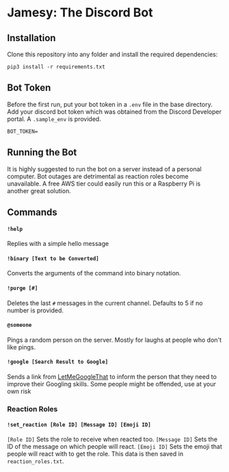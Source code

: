 # Jamesy: The Discord Bot

## Installation

Clone this repository into any folder and install the required dependencies:

`pip3 install -r requirements.txt`

## Bot Token

Before the first run, put your bot token in a `.env` file in the base directory. Add your discord bot token which was obtained from the Discord Developer portal. A `.sample_env` is provided.
```
BOT_TOKEN=
```

## Running the Bot

It is highly suggested to run the bot on a server instead of a personal computer. Bot outages are detrimental as reaction roles become unavailable. A free AWS tier could easily run this or a Raspberry Pi is another great solution.

## Commands

#### `!help`

Replies with a simple hello message

#### `!binary [Text to be Converted]`

Converts the arguments of the command into binary notation.

#### `!purge [#]`

Deletes the last `#` messages in the current channel. Defaults to 5 if no number is provided.

#### `@someone`

Pings a random person on the server. Mostly for laughs at people who don't like pings.

#### `!google [Search Result to Google]`

Sends a link from [LetMeGoogleThat](http://letmegooglethat.com/) to inform the person that they need to improve their Googling skills. Some people might be offended, use at your own risk

### Reaction Roles

#### `!set_reaction [Role ID] [Message ID] [Emoji ID]`

`[Role ID]` Sets the role to receive when reacted too. `[Message ID]` Sets the ID of the message on which people will react. `[Emoji ID]` Sets the emoji that people will react with to get the role. This data is then saved in `reaction_roles.txt`.